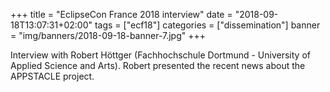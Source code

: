 +++
title = "EclipseCon France 2018 interview"
date = "2018-09-18T13:07:31+02:00"
tags = ["ecf18"]
categories = ["dissemination"]
banner = "img/banners/2018-09-18-banner-7.jpg"
+++

Interview with Robert Höttger (Fachhochschule Dortmund - University of Applied Science and Arts). Robert presented the recent news about the APPSTACLE project.

<!-- There is currently a bug in Eclipse API:
This URL is not recognized as a youtube URL 
-->
<!-- a class="eclipsefdn-video" href="https://youtu.be/qCyBjZnGK2E"></a -->

<a class="eclipsefdn-video" href="https://www.youtube.com/watch?v=qCyBjZnGK2E"></a>
